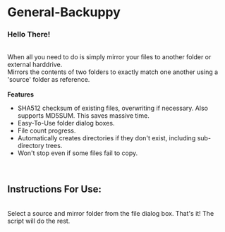 # General-Backuppy
### Hello There!
<br>
When all you need to do is simply mirror your files to another folder or external harddrive. 
<br>
Mirrors the contents of two folders to exactly match one another using a 'source' folder as reference. 
<br>
<br>
<b>Features</b>

  * SHA512 checksum of existing files, overwriting if necessary. Also supports MD5SUM. This saves massive time.
  * Easy-To-Use folder dialog boxes.
  * File count progress.
  * Automatically creates directories if they don't exist, including sub-directory trees.
  * Won't stop even if some files fail to copy.
<br>
<h2>Instructions For Use:</h2>
<br>
Select a source and mirror folder from the file dialog box. That's it! The script will do the rest.
<br>

